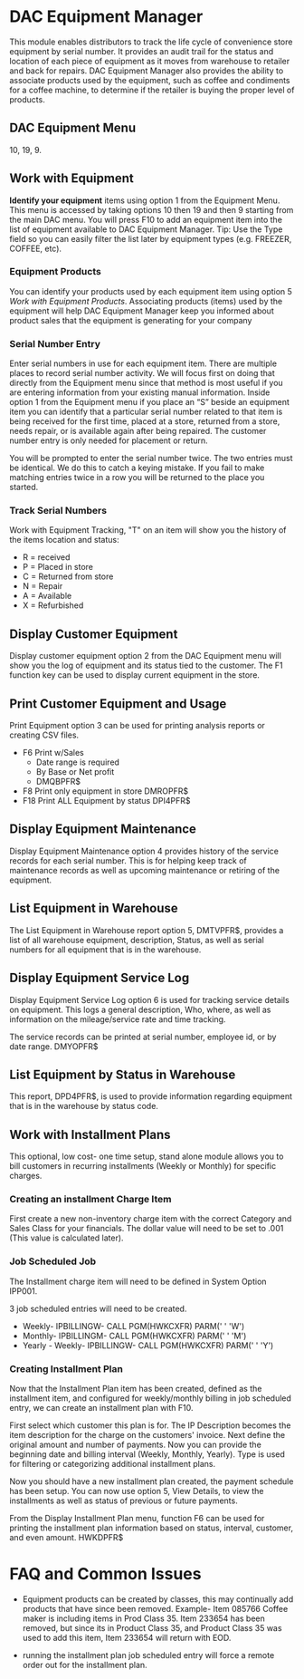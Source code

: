 # DAC Equipment Manager
This module enables distributors to track the life cycle of convenience store equipment by serial number. It provides an audit trail for the status and location of each piece of equipment as it moves from warehouse to retailer and back for repairs. DAC Equipment Manager also provides the ability to associate products used by the equipment, such as coffee and condiments for a coffee machine, to determine if the retailer is buying the proper level of products.

## DAC Equipment Menu
10, 19, 9.

## Work with Equipment   
 **Identify your equipment** items using option 1 from the Equipment Menu. This menu is accessed by taking options 10 then 19 and then 9 starting from the main DAC menu. You will press F10 to add an equipment item into the list of equipment available to DAC Equipment Manager. Tip: Use the Type field so you can easily filter the list later by equipment types (e.g. FREEZER, COFFEE, etc). 

### Equipment Products
You can identify your products used by each equipment item using option 5 *Work with Equipment Products*. Associating products (items) used by the equipment will help DAC Equipment Manager keep you informed about product sales that the equipment is generating for your company

### Serial Number Entry
 Enter serial numbers in use for each equipment item. There are multiple places to record serial number activity. We will focus first on doing that directly from the Equipment menu since that method is most useful if you are entering information from your existing manual information. Inside option 1 from the Equipment menu if you place an “S” beside an equipment item you can identify that a particular serial number related to that item is being received for the first time, placed at a store, returned from a store, needs repair, or is available again after being repaired. The customer number entry is only needed for placement or return. 

You will be prompted to enter the serial number twice. The two entries must be identical. We do this to catch a keying mistake. If you fail to make matching entries twice in a row you will be returned to the place you started. 

### Track Serial Numbers
 Work with Equipment Tracking, "T" on an item will show you the history of the items location and status:
  - R = received
  - P = Placed in store
  - C = Returned from store
  - N = Repair
  - A = Available
  - X = Refurbished

## Display Customer Equipment
 Display customer equipment option 2 from the DAC Equipment menu will show you the log of equipment and its status tied to the customer. The F1 function key can be used to display current equipment in the store.

## Print Customer Equipment and Usage  
Print Equipment option 3 can be used for printing analysis reports or creating CSV files.
  - F6 Print w/Sales
    - Date range is required
    - By Base or Net profit
    - DMQBPFR$
  - F8 Print only equipment in store DMROPFR$
  - F18 Print ALL Equipment by status DPI4PFR$

## Display Equipment Maintenance     
Display Equipment Maintenance option 4 provides history of the service records for each serial number. This is for helping keep track of maintenance records as well as upcoming maintenance or retiring of the equipment.

## List Equipment in Warehouse    
The List Equipment in Warehouse report option 5, DMTVPFR$, provides a list of all warehouse equipment, description, Status, as well as serial numbers for all equipment that is in the warehouse. 

## Display Equipment Service Log     
Display Equipment Service Log option 6 is used for tracking service details on equipment. This logs a general description, Who, where, as well as information on the mileage/service rate and time tracking. 

The service records can be printed at serial number, employee id, or by date range. DMYOPFR$

## List Equipment by Status in Warehouse
This report, DPD4PFR$, is used to provide information regarding equipment that is in the warehouse by status code.

## Work with Installment Plans   
This optional, low cost- one time setup, stand alone module allows you to bill customers in recurring installments (Weekly or Monthly) for specific charges.

### Creating an installment Charge Item
First create a new non-inventory charge item with the correct Category and Sales Class for your financials. The dollar value will need to be set to .001 (This value is calculated later).


### Job Scheduled Job
The Installment charge item will need to be defined in System Option IPP001.

3 job scheduled entries will need to be created. 
  - Weekly- IPBILLINGW- CALL PGM(HWKCXFR) PARM(' ' 'W')
  - Monthly- IPBILLINGM- CALL PGM(HWKCXFR) PARM(' ' 'M')
  - Yearly  - Weekly- IPBILLINGW- CALL PGM(HWKCXFR) PARM(' ' 'Y')

### Creating Installment Plan
Now that the Installment Plan item has been created, defined as the installment item, and configured for weekly/monthly billing in job scheduled entry, we  can create an installment plan with F10.

First select which customer this plan is for. The IP Description becomes the item description for the charge on the customers' invoice. Next define the original amount and number of payments. Now you can provide the beginning date and billing interval (Weekly, Monthly, Yearly). Type is used for filtering or categorizing additional installment plans. 

Now you should have a new installment plan created, the payment schedule has been setup. You can now use option 5, View Details, to view the installments as well as status of previous or future payments. 

From the Display Installment Plan menu, function F6 can be used for printing the installment plan information based on status, interval, customer, and even amount. HWKDPFR$

# FAQ and Common Issues
- Equipment products can be created by classes, this may continually add products that have since been removed. Example- Item 085766 Coffee maker is including items in Prod Class 35. Item 233654 has been removed, but since its in Product Class 35, and Product Class 35 was used to add this item, Item 233654 will return with EOD. 

- running the installment plan job scheduled entry will force a remote order out for the installment plan.

